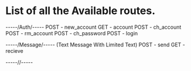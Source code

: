# List of all the Available routes.

-----/Auth/-----
POST - new_account
GET - account
POST - ch_account
POST - rm_account
POST - ch_password
POST - login

-----/Message/----- (Text Message With Limited Text)
POST - send
GET - recieve

-----//-----
